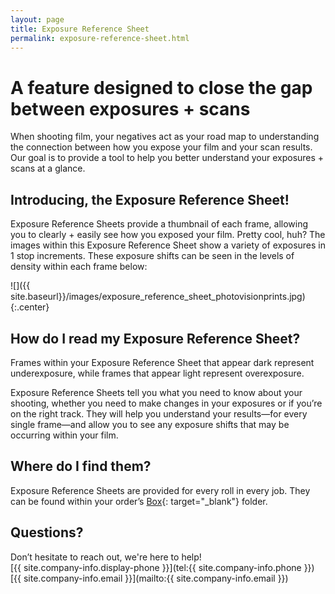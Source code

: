 ```yaml
---
layout: page
title: Exposure Reference Sheet
permalink: exposure-reference-sheet.html
---
```


# A feature designed to close the gap between exposures + scans  

When shooting film, your negatives act as your road map to understanding the connection between how you expose your film and your scan results. Our goal is to provide a tool to help you better understand your exposures + scans at a glance.  

## Introducing, the Exposure Reference Sheet!  

Exposure Reference Sheets provide a thumbnail of each frame, allowing you to clearly + easily see how you exposed your film. Pretty cool, huh? The images within this Exposure Reference Sheet show a variety of exposures in 1 stop increments. These exposure shifts can be seen in the levels of density within each frame below:

![]({{ site.baseurl}}/images/exposure_reference_sheet_photovisionprints.jpg){:.center}

## How do I read my Exposure Reference Sheet?  

Frames within your Exposure Reference Sheet that appear dark represent underexposure, while frames that appear light represent overexposure.  

Exposure Reference Sheets tell you what you need to know about your shooting, whether you need to make changes in your exposures or if you’re on the right track. They will help you understand your results—for every single frame—and allow you to see any exposure shifts that may be occurring within your film. 

## Where do I find them?  

Exposure Reference Sheets are provided for every roll in every job. They can be found within your order’s [Box](http://box.com){: target="_blank"} folder. 

## Questions?  
Don’t hesitate to reach out, we're here to help!  
[{{ site.company-info.display-phone }}](tel:{{ site.company-info.phone }})  
[{{ site.company-info.email }}](mailto:{{ site.company-info.email }})